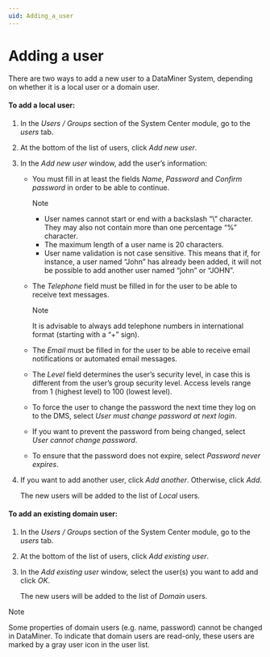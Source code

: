 ```yaml
---
uid: Adding_a_user
---
```


# Adding a user

There are two ways to add a new user to a DataMiner System, depending on whether it is a local user or a domain user.

#### To add a local user:

1. In the *Users / Groups* section of the System Center module, go to the *users* tab.

2. At the bottom of the list of users, click *Add new user*.

3. In the *Add new user* window, add the user’s information:

    - You must fill in at least the fields *Name*, *Password* and *Confirm password* in order to be able to continue.

        > [!NOTE]
        > - User names cannot start or end with a backslash “\\” character. They may also not contain more than one percentage “%” character.
        > - The maximum length of a user name is 20 characters.
        > - User name validation is not case sensitive. This means that if, for instance, a user named “John” has already been added, it will not be possible to add another user named “john” or “JOHN”.

    - The *Telephone* field must be filled in for the user to be able to receive text messages.

        > [!NOTE]
        > It is advisable to always add telephone numbers in international format (starting with a “+” sign).

    - The *Email* must be filled in for the user to be able to receive email notifications or automated email messages.

    - The *Level* field determines the user’s security level, in case this is different from the user’s group security level. Access levels range from 1 (highest level) to 100 (lowest level).

    - To force the user to change the password the next time they log on to the DMS, select *User must change password at next login*.

    - If you want to prevent the password from being changed, select *User cannot change password*.

    - To ensure that the password does not expire, select *Password never expires*.

4. If you want to add another user, click *Add another*. Otherwise, click *Add*.

    The new users will be added to the list of *Local* users.

#### To add an existing domain user:

1. In the *Users / Groups* section of the System Center module, go to the *users* tab.

2. At the bottom of the list of users, click *Add existing user*.

3. In the *Add existing user* window, select the user(s) you want to add and click *OK*.

    The new users will be added to the list of *Domain* users.

> [!NOTE]
> Some properties of domain users (e.g. name, password) cannot be changed in DataMiner. To indicate that domain users are read-only, these users are marked by a gray user icon in the user list.
>
